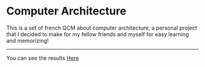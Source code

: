 # Computer Architecture
This is a set of french QCM about computer architecture, a personal project that I decided to make for my fellow friends and myself for easy learning and memorizing!
____

You can see the results [Here](https://salahgfx.github.io/Computer-architecture/)
